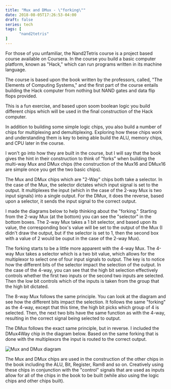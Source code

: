 ```yaml
---
title: "Mux and DMux - \"forking\""
date: 2018-08-05T17:26:53-04:00
draft: false
series: tech
tags: [
      "nand2tetris"
]
---
```


For those of you unfamiliar, the Nand2Tetris course is a project based
course available on Coursera.  In the course you build a basic
computer platform, known as "Hack," which can run programs written in
its machine language.

The course is based upon the book written by the professors, called,
"The Elements of Computing Systems," and the first part of the course
entails building the Hack computer from nothing but NAND gates and
data flip flops provided.

This is a fun exercise, and based upon soom boolean logic you build
different chips which will be used in the final construction of the
Hack computer.

In addition to building some simple logic chips, you also build a
number of chips for multiplexing and demultiplexing.  Exploring how
these chips work and understanding them is key to being able build the
ALU, memory chips, and CPU later in the course.

I won't go into how they are built in the course, but I will say that
the book gives the hint in their construction to think of "forks" when
building the multi-way Mux and DMux chips (the construction of the
Mux16 and DMux16 are simple once you get the two basic chips).

The Mux and DMux chips which are "2-Way" chips both take a selector.
In the case of the Mux, the selector dictates which input signal is
set to the output.  It multiplexes the input (which in the case of the
2-way Mux is two input signals) into a single output.  For the DMux,
it does the reverse, based upon a selector, it sends the input signal
to the correct output.

I made the diagrams below to help thinking about the "forking."
Starting from the 2-way Mux (at the bottom) you can see the "selector"
in the bottom boxes.  The 2-way Mux takes a 1 bit selector, and based
upon its value, the corresponding box's value will be set to the
output of the Mux (I didn't draw the output, but if the selector is
set to 1, then the second box with a value of 2 would be ouput in the
case of the 2-way Mux).

The forking starts to be a little more apparent with the 4-way Mux.
The 4-way Mux takes a selector which is a two bit value, which allows
for the multiplexor to select one of four input signals to output.
The key is to notice how the different bits of the selector impact
the selection of the output.  In the case of the 4-way, you can see
that the high bit selection effectively controls whether the first two
inputs or the second two inputs are selected.  Then the low bit
controls which of the inputs is taken from the group that the high bit
dictated.

The 8-way Mux follows the same principle.  You can look at the diagram
and see how the different bits impact the selection.  It follows the
same "forking" as the 4-way, except that this time, the high bit picks
which group of 4 is selected.  Then, the next two bits have the same
function as with the 4-way, resulting in the correct signal being
selected to output.

The DMux follows the exact same principle, but in reverse.  I included
the DMux4Way chip in the diagram below.  Based on the same forking
that is done with the multiplexors the input is routed to the correct
output.


![Mux and DMux diagram](/images/Mux8Way-Diagram.png)

The Mux and DMux chips are used in the construction of the other chips
in the book including the ALU, Bit, Register, Ram8 and so on.
Creatively using these chips in conjunction with the "control" signals
that are used as inputs allow for all of the chips in the book to be
built (while also using the logic chips and other chips built).


